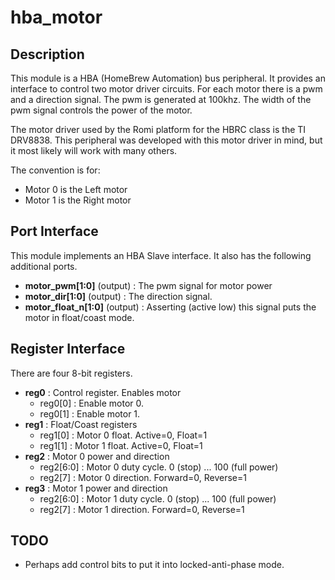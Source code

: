 # hba_motor

## Description

This module is a HBA (HomeBrew Automation) bus peripheral.
It provides an interface to control two motor driver circuits.
For each motor there is a pwm and a direction signal.
The pwm is generated at 100khz.  The width of the pwm
signal controls the power of the motor.

The motor driver used by the Romi platform for the HBRC class
is the TI DRV8838.  This peripheral was developed with this
motor driver in mind, but it most likely will work with 
many others.

The convention is for:
* Motor 0 is the Left motor
* Motor 1 is the Right motor

## Port Interface

This module implements an HBA Slave interface.
It also has the following additional ports.

* __motor_pwm[1:0]__ (output) : The pwm signal for motor power
* __motor_dir[1:0]__ (output) : The direction signal.
* __motor_float_n[1:0]__ (output) : Asserting (active low) this signal puts the motor in float/coast mode.


## Register Interface

There are four 8-bit registers.

* __reg0__ : Control register. Enables motor
    * reg0[0] : Enable motor 0.
    * reg0[1] : Enable motor 1.
* __reg1__ : Float/Coast registers
    * reg1[0] : Motor 0 float. Active=0, Float=1
    * reg1[1] : Motor 1 float. Active=0, Float=1
* __reg2__ : Motor 0 power and direction
    * reg2[6:0] : Motor 0 duty cycle.  0 (stop) ... 100 (full power)
    * reg2[7] : Motor 0 direction. Forward=0, Reverse=1
* __reg3__ : Motor 1 power and direction
    * reg2[6:0] : Motor 1 duty cycle.  0 (stop) ... 100 (full power)
    * reg2[7] : Motor 1 direction. Forward=0, Reverse=1

## TODO

* Perhaps add control bits to put it into locked-anti-phase mode.


